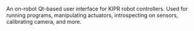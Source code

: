 An on-robot Qt-based user interface for KIPR robot controllers. Used for running programs, manipulating actuators, introspecting on sensors, calibrating camera, and more.